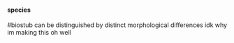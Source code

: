 #### species
#biostub 
can be distinguished by distinct morphological differences
idk why im making this oh well 